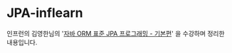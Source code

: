 # JPA-inflearn


인프런의 김영한님의 '[자바 ORM 표준 JPA 프로그래밍 - 기본편](https://www.inflearn.com/course/ORM-JPA-Basic)' 을 수강하며 정리한 내용입니다.

